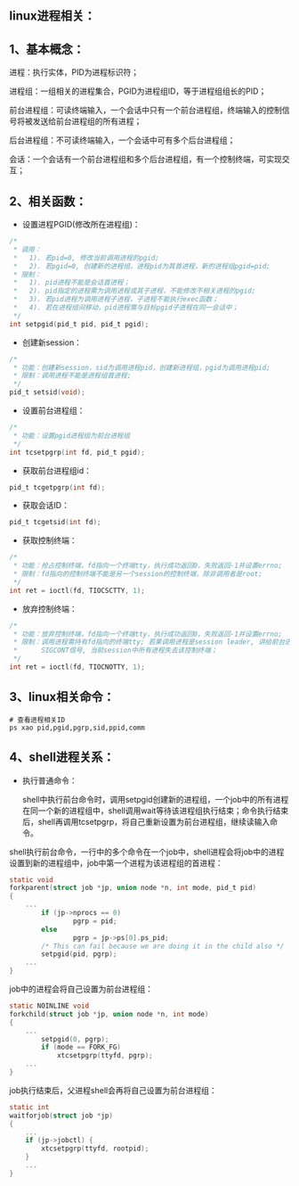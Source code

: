 ## linux进程相关：

## 1、基本概念：

进程：执行实体，PID为进程标识符；

进程组：一组相关的进程集合，PGID为进程组ID，等于进程组组长的PID；

前台进程组：可读终端输入，一个会话中只有一个前台进程组，终端输入的控制信号将被发送给前台进程组的所有进程；

后台进程组：不可读终端输入，一个会话中可有多个后台进程组；

会话：一个会话有一个前台进程组和多个后台进程组，有一个控制终端，可实现交互；

## 2、相关函数：

* 设置进程PGID(修改所在进程组)：

```c
/*
 * 调用：
 *   1). 若pid=0, 修改当前调用进程的pgid;
 *   2). 若pgid=0, 创建新的进程组，进程pid为其首进程，新的进程组pgid=pid;
 * 限制：
 *   1). pid进程不能是会话首进程；
 *   2). pid指定的进程需为调用进程或其子进程，不能修改不相关进程的pgid;
 *   3). 若pid进程为调用进程子进程，子进程不能执行exec函数；
 *   4). 若在进程组间移动，pid进程需与目标pgid子进程在同一会话中；
 */
int setpgid(pid_t pid, pid_t pgid);
```

* 创建新session：

```c
/*
 * 功能：创建新session，sid为调用进程pid，创建新进程组，pgid为调用进程pid;
 * 限制：调用进程不能是进程组首进程;
 */
pid_t setsid(void);
```

* 设置前台进程组：

```c
/*
 * 功能：设置pgid进程组为前台进程组
 */
int tcsetpgrp(int fd, pid_t pgid);
```

* 获取前台进程组id：

```c
pid_t tcgetpgrp(int fd);
```

* 获取会话ID：

```c
pid_t tcgetsid(int fd);
```

* 获取控制终端：

```c
/*
 * 功能：抢占控制终端，fd指向一个终端tty，执行成功返回0，失败返回-1并设置errno;
 * 限制：fd指向的控制终端不能是另一个session的控制终端，除非调用者是root;
 */
int ret = ioctl(fd, TIOCSCTTY, 1);
```

* 放弃控制终端：

```c
/*
 * 功能：放弃控制终端，fd指向一个终端tty，执行成功返回0，失败返回-1并设置errno;
 * 限制：调用进程需持有fd指向的终端tty; 若果调用进程是session leader, 讲给前台进程组发送SIGHUP和
 *      SIGCONT信号, 当前session中所有进程失去该控制终端；
 */
int ret = ioctl(fd, TIOCNOTTY, 1);
```

## 3、linux相关命令：

```shell
# 查看进程相关ID
ps xao pid,pgid,pgrp,sid,ppid,comm
```

## 4、shell进程关系：

* 执行普通命令：

  shell中执行前台命令时，调用setpgid创建新的进程组，一个job中的所有进程在同一个新的进程组中，shell调用wait等待该进程组执行结束；命令执行结束后，shell再调用tcsetpgrp，将自己重新设置为前台进程组，继续读输入命令。

shell执行前台命令，一行中的多个命令在一个job中，shell进程会将job中的进程设置到新的进程组中，job中第一个进程为该进程组的首进程：

```c
static void
forkparent(struct job *jp, union node *n, int mode, pid_t pid)
{
    ...
        if (jp->nprocs == 0)
                pgrp = pid;
        else
                pgrp = jp->ps[0].ps_pid;
        /* This can fail because we are doing it in the child also */
        setpgid(pid, pgrp);
    ...
}
```

job中的进程会将自己设置为前台进程组：

```c
static NOINLINE void
forkchild(struct job *jp, union node *n, int mode)
{
    ...
        setpgid(0, pgrp);
        if (mode == FORK_FG)
            xtcsetpgrp(ttyfd, pgrp);
    ...
}
```

job执行结束后，父进程shell会再将自己设置为前台进程组：

```c
static int
waitforjob(struct job *jp)
{
    ...
    if (jp->jobctl) {
        xtcsetpgrp(ttyfd, rootpid);
    }
    ...
}
```

